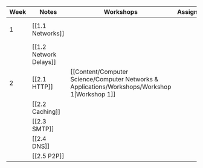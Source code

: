 
| Week | Notes                  | Workshops                                                                                      | Assignments | Labs                                |
| ---- | ---------------------- | ---------------------------------------------------------------------------------------------- | ----------- | ----------------------------------- |
| 1    | [[1.1 Networks]]       |                                                                                                |             | [[Quiz 1 - Intro to Wireshark.pdf]] |
|      | [[1.2 Network Delays]] |                                                                                                |             |                                     |
| 2    | [[2.1 HTTP]]           | [[Content/Computer Science/Computer Networks & Applications/Workshops/Workshop 1\|Workshop 1]] |             | [[Quiz 2 - HTTP.pdf]]               |
|      | [[2.2 Caching]]        |                                                                                                |             |                                     |
|      | [[2.3 SMTP]]           |                                                                                                |             |                                     |
|      | [[2.4 DNS]]            |                                                                                                |             |                                     |
|      | [[2.5 P2P]]            |                                                                                                |             |                                     |


